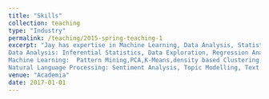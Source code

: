 ```yaml
---
title: "Skills"
collection: teaching
type: "Industry"
permalink: /teaching/2015-spring-teaching-1
excerpt: "Jay has expertise in Machine Learning, Data Analysis, Statistical Inference ,Text Mining <br/>
Data Analysis: Inferential Statistics, Data Exploration, Regression Analysis, Variable selection, ANOVA, Logistic Regression,Discriminant Analysis and Regularization <br/>
Machine Learning:  Pattern Mining,PCA,K-Means,density based Clustering,t-SNE,Naïve Bayes, KNN, Boosted Tree Models, SVM, Kernel methods,Neural Nets, Ensemble Learning and Model Stacking <br/>
Natural Language Processing: Sentiment Analysis, Topic Modelling, Text Classification, Word Embeddings, POS tagging and Named Entity Recognition <br/><img src='/images/Skills.png'>"
venue: "Academia"
date: 2017-01-01
---
```



